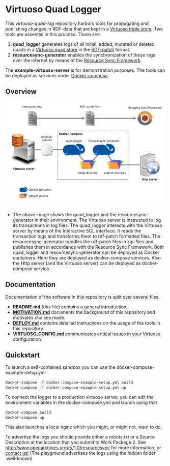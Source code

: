 # Virtuoso Quad Logger

This *virtuoso-quad-log* repository harbors tools for propagating and publishing changes in RDF-data
that are kept in a [Virtuoso triple store](http://virtuoso.openlinksw.com/). Two tools are 
essential in this process. These are:

1. **quad_logger** generates logs of all initial, added, mutated or deleted quads in a
[Virtuoso quad store](http://virtuoso.openlinksw.com/rdf-quad-store/) in the
[RDF-patch](https://afs.github.io/rdf-patch/) format.
2. **resourcesync-generator** enables the synchronization of these logs over the internet by means
of the [Resource Sync Framework](http://www.openarchives.org/rs/1.0/resourcesync).

The **example-virtuoso-server** is for demonstration purposes. The tools can be deployed as
services under [Docker-compose](https://docs.docker.com/compose/).

## Overview

![Overview](/img/environment.png)

- The above image shows the quad_logger and the resourcesync-generator in their environment.
The Virtuoso server is instructed to log its transactions in log files. The quad_logger interacts
with the Virtuoso server by means of the Interactive SQL interface. It reads the 
transaction logs and transforms them to rdf-patch formatted files. The resourcesync-generator
bundles the rdf-patch files in zip-files and publishes them in accordance with the
Resource Sync Framework. Both quad_logger and resourcesync-generator can be deployed as
Docker containers. Here they are deployed as docker-compose services. Also 
the Http server (and the Virtuoso server) can be deployed as docker-compose service.

## Documentation
Documentation of the software in this repository is split over several files.
- **README.md** (this file) contains a general introduction.
- **[MOTIVATION.md](/MOTIVATION.md)** documents the background of this repository and 
motivates choices made.
- **[DEPLOY.md](/DEPLOY.md)** contains detailed instructions on the usage of the tools in this repository.
- **[VIRTUOSO_CONFIG.md](/VIRTUOSO_CONFIG.md)** communicates critical issues in your 
Virtuoso configuration.

## Quickstart

To launch a self-contained sandbox you can use the docker-compose-example-setup.yml

	docker-compose -f docker-compose-example-setup.yml build
	docker-compose -f docker-compose-example-setup.yml up

To connect the logger to a production virtuoso server, you can edit the environment variables in 
the docker-compose.yml and launch using that

	docker-compose build
	docker-compose up

This also launches a local nginx which you might, or might not, want to do.

To advertise the logs you should provide either a robots.txt or a Source Description at the location 
that you submit to Work Package 2.
See http://www.openarchives.org/rs/1.0/resourcesync for more information, 
or [contact us!](https://github.com/CLARIAH/virtuoso-quad-log/issues/new?Title=How+do+I+submit+my+data)
(The playground advertises the logs using the hidden folder .well-known)

